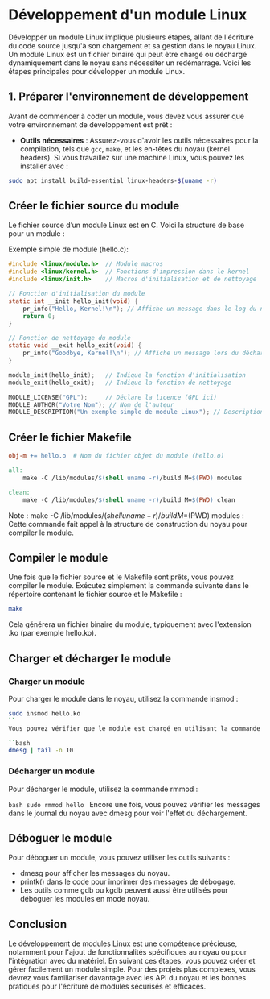 # Développement d'un module Linux

Développer un module Linux implique plusieurs étapes, allant de l'écriture du code source jusqu'à son chargement et sa gestion dans le noyau Linux. Un module Linux est un fichier binaire qui peut être chargé ou déchargé dynamiquement dans le noyau sans nécessiter un redémarrage. Voici les étapes principales pour développer un module Linux.

## 1. Préparer l'environnement de développement

Avant de commencer à coder un module, vous devez vous assurer que votre environnement de développement est prêt :

- **Outils nécessaires** : Assurez-vous d'avoir les outils nécessaires pour la compilation, tels que `gcc`, `make`, et les en-têtes du noyau (kernel headers). Si vous travaillez sur une machine Linux, vous pouvez les installer avec :
```bash
sudo apt install build-essential linux-headers-$(uname -r)
```

## Créer le fichier source du module
Le fichier source d’un module Linux est en C. Voici la structure de base pour un module :

Exemple simple de module (hello.c):

```C
#include <linux/module.h>  // Module macros
#include <linux/kernel.h>  // Fonctions d'impression dans le kernel
#include <linux/init.h>    // Macros d'initialisation et de nettoyage

// Fonction d'initialisation du module
static int __init hello_init(void) {
    pr_info("Hello, Kernel!\n"); // Affiche un message dans le log du noyau
    return 0;
}

// Fonction de nettoyage du module
static void __exit hello_exit(void) {
    pr_info("Goodbye, Kernel!\n"); // Affiche un message lors du déchargement
}

module_init(hello_init);   // Indique la fonction d'initialisation
module_exit(hello_exit);   // Indique la fonction de nettoyage

MODULE_LICENSE("GPL");     // Déclare la licence (GPL ici)
MODULE_AUTHOR("Votre Nom"); // Nom de l'auteur
MODULE_DESCRIPTION("Un exemple simple de module Linux"); // Description
```

## Créer le fichier Makefile

```makefile
obj-m += hello.o  # Nom du fichier objet du module (hello.o)

all:
    make -C /lib/modules/$(shell uname -r)/build M=$(PWD) modules

clean:
    make -C /lib/modules/$(shell uname -r)/build M=$(PWD) clean
```

Note : make -C /lib/modules/$(shell uname -r)/build M=$(PWD) modules : Cette commande fait appel à la structure de construction du noyau pour compiler le module.

## Compiler le module

Une fois que le fichier source et le Makefile sont prêts, vous pouvez compiler le module. Exécutez simplement la commande suivante dans le répertoire contenant le fichier source et le Makefile :

```bash
make
```
Cela générera un fichier binaire du module, typiquement avec l'extension .ko (par exemple hello.ko).

## Charger et décharger le module

### Charger un module

Pour charger le module dans le noyau, utilisez la commande insmod :

```bash
sudo insmod hello.ko
``
Vous pouvez vérifier que le module est chargé en utilisant la commande lsmod ou en examinant le journal du noyau avec dmesg :

``bash
dmesg | tail -n 10
```

### Décharger un module

Pour décharger le module, utilisez la commande rmmod :

``bash
sudo rmmod hello
``
Encore une fois, vous pouvez vérifier les messages dans le journal du noyau avec dmesg pour voir l'effet du déchargement.

## Déboguer le module
Pour déboguer un module, vous pouvez utiliser les outils suivants :

- dmesg pour afficher les messages du noyau.
- printk() dans le code pour imprimer des messages de débogage.
- Les outils comme gdb ou kgdb peuvent aussi être utilisés pour déboguer les modules en mode noyau.

## Conclusion

Le développement de modules Linux est une compétence précieuse, notamment pour l'ajout de fonctionnalités spécifiques au noyau ou pour l'intégration avec du matériel. 
En suivant ces étapes, vous pouvez créer et gérer facilement un module simple. Pour des projets plus complexes, vous devrez vous familiariser davantage avec les API du noyau et les bonnes pratiques pour l'écriture de modules sécurisés et efficaces.
